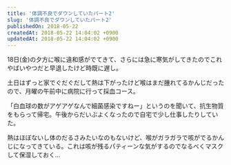 ```yaml
---
title: '体調不良でダウンしていたパート2'
slug: '体調不良でダウンしていたパート2'
publishedOn: 2018-05-22
createdAt: 2018-05-22 14:04:02 +0900
updatedAt: 2018-05-22 14:04:02 +0900
---
```

18日(金)の夕方に喉に違和感がでてきて、さらには急に寒気がしてきたのでこれやばいやつだと早退したけど時既に遅し。

土日はずっと家でぐだぐだして熱は下がったけど喉はまだ腫れてるかんじだったので、月曜の午前中に病院に行って採血コース。

「白血球の数がアゲアゲなんで細菌感染ですねー」というのを聞いて、抗生物質をもらって帰宅。午後からだいぶよくなったので自宅で少し仕事したりしていた。

熱はほぼないし体のだるさみたいなのもないけど、喉がガラガラで咳がでるかんじになってきている。これは咳が残るパティーンな気がするのでなるべくマスクして保湿しておく…
